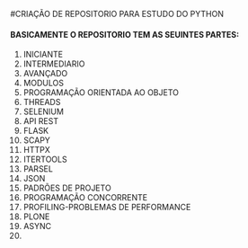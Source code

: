 #CRIAÇÃO DE REPOSITORIO PARA ESTUDO DO PYTHON
#### BASICAMENTE O REPOSITORIO TEM AS SEUINTES PARTES:
 01) INICIANTE
 02) INTERMEDIARIO
 03) AVANÇADO
 04) MODULOS
 05) PROGRAMAÇÃO ORIENTADA AO OBJETO 
 06) THREADS
 07) SELENIUM
 08) API REST
 09) FLASK
 10) SCAPY
 11) HTTPX
 12) ITERTOOLS
 13) PARSEL
 14) JSON 
 15) PADRÕES DE PROJETO 
 16) PROGRAMAÇÃO CONCORRENTE
 17) PROFILING-PROBLEMAS DE PERFORMANCE 
 18) PLONE 
 19) ASYNC 
 20)